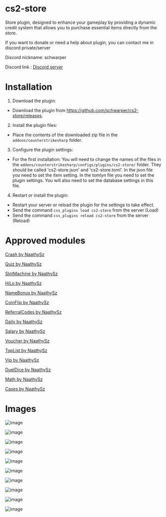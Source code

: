 # cs2-store

Store plugin, designed to enhance your gameplay by providing a dynamic credit system that allows you to purchase essential items directly from the store.

If you want to donate or need a help about plugin, you can contact me in discord private/server

Discord nickname: schwarper

Discord link : [Discord server](https://discord.gg/4zQfUzjk36)

# Installation

1. Download the plugin:
* Download the plugin from https://github.com/schwarper/cs2-store/releases.
2. Install the plugin files:
* Place the contents of the downloaded zip file in the `addons/counterstrikesharp` folder.
3. Configure the plugin settings:
* For the first installation: You will need to change the names of the files in the `addons/counterstrikesharp/configs/plugins/cs2-store/` folder. They should be called 'cs2-store.json' and 'cs2-store.toml'. In the json file you need to set the item setting. In the tomlyn file you need to set the plugin settings. You will also need to set the database settings in this file.
4. Restart or install the plugin:
* Restart your server or reload the plugin for the settings to take effect.
* Send the command `css_plugins load cs2-store` from the server (Load)
* Send the command `css_plugins reload cs2-store` from the server (Reload)

# Approved modules
[Crash by NaathySz](https://github.com/NaathySz/Store-Crash)

[Quiz by NaathySz](https://github.com/NaathySz/Store-Quiz)

[SlotMachine by NaathySz](https://github.com/NaathySz/Store-SlotMachine)

[HiLo by NaathySz](https://github.com/NaathySz/Store-HiLo)

[NameBonus by NaathySz](https://github.com/NaathySz/Store-NameBonus)

[CoinFlip by NaathySz](https://github.com/NaathySz/Store-CoinFlip)

[ReferralCodes by NaathySz](https://github.com/NaathySz/Store-ReferralCodes)

[Daily by NaathySz](https://github.com/NaathySz/Store-Daily)

[Salary by NaathySz](https://github.com/NaathySz/Store-Salary)

[Voucher by NaathySz](https://github.com/NaathySz/Store-Voucher)

[TopList by NaathySz](https://github.com/NaathySz/Store-TopList)

[Vip by NaathySz](https://github.com/NaathySz/Store-Vip)

[DuelDice by NaathySz](https://github.com/NaathySz/Store-DuelDice)

[Math by NaathySz](https://github.com/NaathySz/Store-MathQuiz)

[Cases by NaathySz](https://github.com/NaathySz/Store-Cases)

# Images

![image](https://github.com/schwarper/cs2-store/assets/75811921/d0edc64e-6475-4d04-b5c7-0ea03686d1e6)

![image](https://github.com/schwarper/cs2-store/assets/75811921/a5643eb8-305e-446b-8600-af87976fcbdf)

![image](https://github.com/schwarper/cs2-store/assets/75811921/0893a4f1-333f-4c3e-b126-a8e1f0ec6380)

![image](https://github.com/schwarper/cs2-store/assets/75811921/43652f9f-1ce2-423e-afe4-e13d98ee167a)

![image](https://github.com/schwarper/cs2-store/assets/75811921/212c3139-d2c9-4afe-8c0d-8680d7b5e361)

![image](https://github.com/schwarper/cs2-store/assets/75811921/66b54a97-1b5b-46e2-b838-9a998d65781a)

![image](https://github.com/schwarper/cs2-store/assets/75811921/0db6f827-e2c2-4c7c-9440-9ae97f4225e2)

![image](https://github.com/schwarper/cs2-store/assets/75811921/02a48527-6146-46ea-ae34-83deb8e36ca7)

![image](https://github.com/schwarper/cs2-store/assets/75811921/e6c494db-64d0-44e6-b115-56499d95b912)

![image](https://github.com/schwarper/cs2-store/assets/75811921/4602f571-b00d-4e51-a740-a66e90216dfa)
